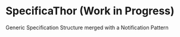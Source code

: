 # SpecificaThor (Work in Progress)
Generic Specification Structure merged with a Notification Pattern
